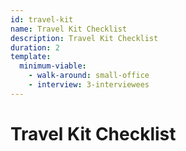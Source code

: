 ```yaml
---
id: travel-kit
name: Travel Kit Checklist
description: Travel Kit Checklist
duration: 2
template:
  minimum-viable:
    - walk-around: small-office
    - interview: 3-interviewees
---
```

# Travel Kit Checklist






